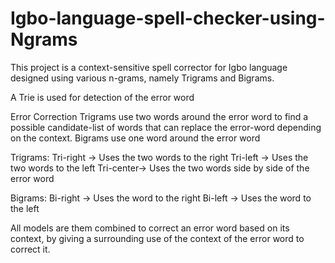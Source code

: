 # Igbo-language-spell-checker-using-Ngrams
This project is a context-sensitive spell corrector for Igbo language designed using various n-grams, namely Trigrams and Bigrams.

A Trie is used for detection of the error word

Error Correction
Trigrams use two words around the error word to find a possible candidate-list of words that can replace the error-word depending on the context.
Bigrams use one word around the error word

Trigrams:
Tri-right -> Uses the two words to the right
Tri-left  -> Uses the two words to the left
Tri-center-> Uses the two words side by side of the error word

Bigrams:
Bi-right -> Uses the word to the right
Bi-left  -> Uses the word to the left

All models are them combined to correct an error word based on its context, by giving a surrounding use of the context of the error word to correct it.
